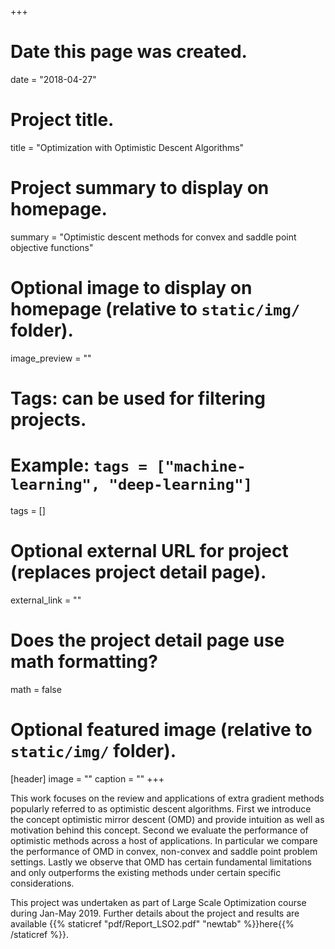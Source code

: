 +++
# Date this page was created.
date = "2018-04-27"

# Project title.
title = "Optimization with Optimistic Descent Algorithms"

# Project summary to display on homepage.
summary = "Optimistic descent methods for convex and saddle point objective functions"

# Optional image to display on homepage (relative to `static/img/` folder).
image_preview = ""

# Tags: can be used for filtering projects.
# Example: `tags = ["machine-learning", "deep-learning"]`
tags = []

# Optional external URL for project (replaces project detail page).
external_link = ""

# Does the project detail page use math formatting?
math = false

# Optional featured image (relative to `static/img/` folder).
[header]
image = ""
caption = ""
+++

This work focuses on the review and applications of extra gradient methods popularly referred to as optimistic descent algorithms. First we introduce the concept optimistic mirror descent (OMD) and provide intuition as well as motivation behind this concept. Second we evaluate the performance of optimistic methods across a host of applications. In particular we compare the performance of OMD in convex, non-convex and saddle point problem settings. Lastly we observe that OMD has certain fundamental limitations and only outperforms the existing methods under certain specific considerations.

This project was undertaken as part of Large Scale Optimization course during Jan-May 2019. Further details about the project and results are available {{% staticref "pdf/Report_LSO2.pdf" "newtab" %}}here{{% /staticref %}}.

